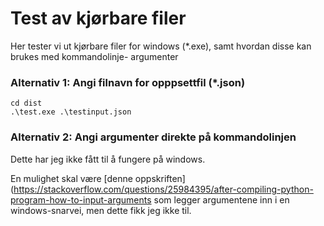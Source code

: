 # Test av kjørbare filer

Her tester vi ut kjørbare filer for windows (*.exe), samt hvordan disse kan brukes med 
kommandolinje- argumenter

### Alternativ 1: Angi filnavn for opppsettfil (*.json) 

```
cd dist
.\test.exe .\testinput.json 
```


### Alternativ 2: Angi argumenter direkte på kommandolinjen

Dette har jeg ikke fått til å fungere på windows.

En mulighet skal være  [denne oppskriften](https://stackoverflow.com/questions/25984395/after-compiling-python-program-how-to-input-arguments
 som legger argumentene inn i en windows-snarvei, men dette fikk jeg ikke til.  